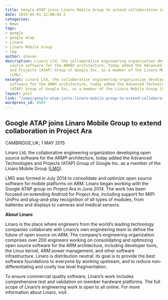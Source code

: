 ```yaml
---
title: Google ATAP joins Linaro Mobile Group to extend collaboration in Project Ara
date: 2015-05-01 12:00:04 Z
categories:
- News
tags:
- google
- google atap
- Linaro
- Linaro Mobile Group
- lmg
author: shovan
description: Linaro Ltd, the collaborative engineering organization developing open
  source software for the ARMÂ® architecture, today added the Advanced Technologies
  and Projects (ATAP) Group of Google Inc. as a member of the Linaro Mobile Group
  (LMG).
excerpt: Linaro Ltd, the collaborative engineering organization developing open source
  software for the ARM® architecture, today added the Advanced Technologies and Projects
  (ATAP) Group of Google Inc. as a member of the Linaro Mobile Group (LMG).
layout: post
link: "/news/google-atap-joins-linaro-mobile-group-to-extend-collaboration-in-project-ara/"
wordpress_id: 8503
---
```


## Google ATAP joins Linaro Mobile Group to extend collaboration in Project Ara

CAMBRIDGE,UK; 1 MAY 2015

Linaro Ltd, the collaborative engineering organization developing open source software for the ARM® architecture, today added the Advanced Technologies and Projects (ATAP) Group of Google Inc. as a member of the Linaro Mobile Group ([LMG](/members/#lmg)).

LMG was formed in July 2014 to consolidate and optimize open source software for mobile platforms on ARM. Linaro began working with the Google ATAP group on Project Ara in June 2014. The work has been focused on extending Android for Project Ara, including support for MIPI UniPro and plug-and-play recognition of all types of modules, from batteries and displays to cameras and medical sensors.

**About Linaro**

Linaro is the place where engineers from the world’s leading technology companies collaborate with Linaro’s own engineering team to define the future of open source on ARM. The company’s engineering organization comprises over 200 engineers working on consolidating and optimizing open source software for the ARM architecture, including developer tools, the Linux kernel, ARM power management, and other software infrastructure. Linaro is distribution neutral: its goal is to provide the best software foundations to everyone by working upstream, and to reduce non-differentiating and costly low level fragmentation.

To ensure commercial quality software, Linaro’s work includes comprehensive test and validation on member hardware platforms. The full scope of Linaro’s engineering work is open to all online. For more information about Linaro, visit [](/).